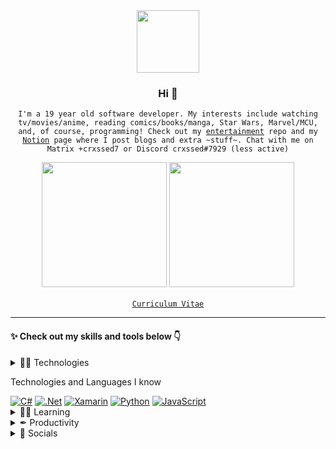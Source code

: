 <div align="center">
  <img src="https://media4.giphy.com/media/Nx0rz3jtxtEre/giphy.gif" width="auto" height="100px">
  <h3>Hi 👋</h3>
  <p><code>I'm a 19 year old software developer. My interests include watching tv/movies/anime, reading comics/books/manga, Star Wars, Marvel/MCU, and, of course, programming! Check out my <a href="https://crxssed7.github.io/entertainment/">entertainment</a> repo and my <a href="https://tinyurl.com/crxsseds-hangout">Notion</a> page where I post blogs and extra ~stuff~. Chat with me on Matrix +crxssed7 or Discord crxssed#7929 (less active)</code></p>
  <a href="https://trakt.tv/users/crxssed"><img src="https://trakt-widgets.herokuapp.com/crxssed/watched/card" width="auto" height="200px"></a>
  <a href="https://tv-quote.herokuapp.com/"><img src="https://tv-quote.herokuapp.com/quote" height="200px" width="auto"></a>
  <br><br>
  <code><a href="https://crxssed7.github.io/assets/img/Tanveer%20CV.pdf">Curriculum Vitae</a></code>
  <hr>
</div>
<div>
  <h4>✨ Check out my skills and tools below 👇</h4>
  <details>
    <summary>👨‍💻 Technologies</summary>
    <br>

  </details>
  <p>Technologies and Languages I know</p>
  <a href="https://github.com/crxssed7?tab=repositories&q=&type=&language=c%23&sort="><img alt="C#" src="https://img.shields.io/badge/c%23%20-%23239120.svg?&style=for-the-badge&logo=c-sharp&logoColor=white"/></a>
  <a href="https://github.com/crxssed7?tab=repositories&q=&type=&language=c#&sort="><img alt=".Net" src="https://img.shields.io/badge/.NET-5C2D91?style=for-the-badge&logo=.net&logoColor=white"/></a>
  <a href="https://github.com/crxssed7?tab=repositories&q=&type=&language=c#&sort="><img alt="Xamarin" src="https://img.shields.io/badge/Xamarin-3498DB.svg?&style=for-the-badge&logo=xamarin&logoColor=white" /></a>
  <a href="https://github.com/crxssed7?tab=repositories&q=&type=&language=python&sort="><img alt="Python" src="https://img.shields.io/badge/python%20-%2314354C.svg?&style=for-the-badge&logo=python&logoColor=white"/></a>
  <a href="https://github.com/crxssed7?tab=repositories&q=&type=&language=javascript&sort="><img alt="JavaScript" src="https://img.shields.io/badge/javascript%20-%23323330.svg?&style=for-the-badge&logo=javascript&logoColor=%23F7DF1E"/></a>
  <details>
    <summary>👨‍🎓 Learning</summary>
    <br>
    <p>Technologies and Languages I'm learning</p>
    <a href="https://github.com/crxssed7?tab=repositories&q=&type=&language=python&sort="><img alt="React" src="https://img.shields.io/badge/django-%23092E20.svg?style=for-the-badge&logo=django&logoColor=white"/></a>
  </details>
  <details>
    <summary>✒ Productivity</summary>
    <br>
    <p>Programs I have used to get work done</p>
    <a href="#"><img alt="Visual Studio" src="https://img.shields.io/badge/Visual%20Studio-5C2D91.svg?&style=for-the-badge&logo=visual-studio&logoColor=white"/></a>
    <a href="#"><img alt="Visual Studio Code" src="https://img.shields.io/badge/Visual%20Studio%20Code-0078d7.svg?&style=for-the-badge&logo=visual-studio-code&logoColor=white"/></a>
    <a href="#"><img alt="Trello" src="https://img.shields.io/badge/Trello%20-%23026AA7.svg?&style=for-the-badge&logo=Trello&logoColor=white"/></a>
    <a href="#"><img alt="Postman" src="https://img.shields.io/badge/Postman-FF6C37?style=for-the-badge&logo=postman&logoColor=white" /></a>
    <a href="#"><img alt="Android Studio" src="https://img.shields.io/badge/Android_Studio-3DDC84.svg?&style=for-the-badge&logo=android&logoColor=white" /></a>
    <a href="#"><img alt="Arch Linux" src="https://img.shields.io/badge/Arch%20Linux-1793D1?style=for-the-badge&logo=archlinux&logoColor=white" /></a>
  </details>
  <details>
    <summary>💬 Socials</summary>
    <br>
    <p>Social Media and Blogs</p>
    <a href="https://www.instagram.com/crxssed7/"><img alt="Instagram" src="https://img.shields.io/badge/Instagram%20-%23E4405F.svg?&style=for-the-badge&logo=Instagram&logoColor=white"/></a>
    <a href="https://www.twitch.tv/crxssed7"><img alt="Twitch" src="https://img.shields.io/badge/Twitch%20-%239146FF.svg?&style=for-the-badge&logo=Twitch&logoColor=white"/></a>
    <a href="https://www.youtube.com/channel/UCclO3G-NKAdDJdMVOod_StA"><img alt="Youtube" src="https://img.shields.io/badge/YouTube%20-%23FF0000.svg?&style=for-the-badge&logo=YouTube&logoColor=white"/></a>
    <a href="https://tinyurl.com/crxsseds-hangout"><img src="https://img.shields.io/badge/Notion-000000.svg?&style=for-the-badge&logo=Notion&logoColor=white"/></a>
    <a href="https://trakt.tv/users/crxssed"><img src="https://img.shields.io/badge/Trakt-ED1C24.svg?&style=for-the-badge&logo=Trakt&logoColor=white"/></a>
  </details>
</div>

